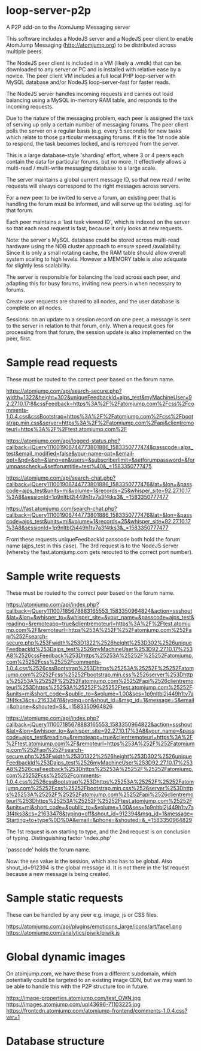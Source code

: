# loop-server-p2p
A P2P add-on to the AtomJump Messaging server


This software includes a NodeJS server and a NodeJS peer client to enable 
AtomJump Messaging (http://atomjump.org) to be distributed across multiple
peers.

The NodeJS peer client is included in a VM (likely a .vmdk) that can be downloaded to any
server or PC and is installed with relative ease by a novice. The peer client VM includes a full local
PHP loop-server with MySQL database and/or NodeJS loop-server-fast for faster reads.

The NodeJS server handles incoming requests and carries out load balancing using a MySQL in-memory
RAM table, and responds to the incoming requests.

Due to the nature of the messaging problem, each peer is assigned the task of serving up only a 
certain number of messaging forums. The peer client polls the server on a regular basis (e.g. every 5 seconds) for new
tasks which relate to those particular messaging forums. If it is the 1st node able to respond, the task becomes
locked, and is removed from the server.

This is a large database-style 'sharding' effort, where 3 or 4 peers each contain the data for particular forums,
but no more. It effectively allows a multi-read / multi-write messaging database to a large scale.

The server maintains a global current message ID, so that new read / write requests will always correspond to the right
messages across servers.

For a new peer to be invited to serve a forum, an existing peer that is handling the forum must be informed,
and will serve up the existing .sql for that forum.

Each peer maintains a 'last task viewed ID', which is indexed on the server so that each read request is fast, because
it only looks at new requests.

Note: the server's MySQL database could be stored across multi-read hardware using the NDB cluster approach to ensure speed /availability. Since it is only a small rotating cache, the RAM table should allow overall system scaling to high levels.
However a MEMORY table is also adequate for slightly less scalability.

The server is responsible for balancing the load across each peer, and adapting this for busy forums, inviting new peers
in when necessary to forums.

Create user requests are shared to all nodes, and the user database is complete on all nodes.

Sessions: on an update to a session record on one peer, a message is sent to the server in relation to that
forum, only. When a request goes for processing from that forum, the session update is also implemented on the peer, first.


# Sample read requests

These must be routed to the correct peer based on the forum name.

https://atomjump.com/api/search-secure.php?width=1322&height=302&uniqueFeedbackId=ajps_test&myMachineUser=92.27.10.17:8&cssFeedback=https%3A%2F%2Fatomjump.com%2Fcss%2Fcomments-1.0.4.css&cssBootstrap=https%3A%2F%2Fatomjump.com%2Fcss%2Fbootstrap.min.css&server=https%3A%2F%2Fatomjump.com%2Fapi&clientremoteurl=https%3A%2F%2Ftest.atomjump.com%2F

https://atomjump.com/api/logged-status.php?callback=jQuery111001906744773801886_1583350777474&passcode=ajps_test&email_modified=false&your-name-opt=&email-opt=&pd=&ph=&lang=en&users=&subscriberlimit=&setforumpassword=&forumpasscheck=&setforumtitle=test%40&_=1583350777475


https://atomjump.com/api/search-chat.php?callback=jQuery111001906744773801886_1583350777476&lat=&lon=&passcode=ajps_test&units=mi&volume=1&records=25&whisper_site=92.27.10.17%3A8&sessionId=1p9nltbl2j449h1tv7a3f4tks3&_=1583350777477


https://fast.atomjump.com/search-chat.php?callback=jQuery111001906744773801886_1583350777476&lat=&lon=&passcode=ajps_test&units=mi&volume=1&records=25&whisper_site=92.27.10.17%3A8&sessionId=1p9nltbl2j449h1tv7a3f4tks3&_=1583350777477


From these requests
uniqueFeedbackId
passcode
both hold the forum name (ajps_test in this case).
The 3rd request is to the NodeJS server (whereby the fast.atomjump.com gets rerouted to the correct port number).


# Sample write requests

These must be routed to the correct peer based on the forum name.

https://atomjump.com/api/index.php?callback=jQuery111007185678883165553_1583350964824&action=ssshout&lat=&lon=&whisper_to=&whisper_site=&your_name=&passcode=ajps_test&reading=&remoteapp=true&clientremoteurl=https%3A%2F%2Ftest.atomjump.com%2F&remoteurl=https%253A%252F%252Fatomjump.com%252Fapi%252Fsearch-secure.php%253Fwidth%253D1322%2526height%253D302%2526uniqueFeedbackId%253Dajps_test%2526myMachineUser%253D92.27.10.17%253A8%2526cssFeedback%253Dhttps%25253A%25252F%25252Fatomjump.com%25252Fcss%25252Fcomments-1.0.4.css%2526cssBootstrap%253Dhttps%25253A%25252F%25252Fatomjump.com%25252Fcss%25252Fbootstrap.min.css%2526server%253Dhttps%25253A%25252F%25252Fatomjump.com%25252Fapi%2526clientremoteurl%253Dhttps%25253A%25252F%25252Ftest.atomjump.com%25252F&units=mi&short_code=&public_to=&volume=1.00&ses=1p9nltbl2j449h1tv7a3f4tks3&cs=21633478&typing=on&shout_id=&msg_id=1&message=S&email=&phone=&shouted=S&_=1583350964826



https://atomjump.com/api/index.php?callback=jQuery111007185678883165553_1583350964822&action=ssshout&lat=&lon=&whisper_to=&whisper_site=92.27.10.17%3A8&your_name=&passcode=ajps_test&reading=&remoteapp=true&clientremoteurl=https%3A%2F%2Ftest.atomjump.com%2F&remoteurl=https%253A%252F%252Fatomjump.com%252Fapi%252Fsearch-secure.php%253Fwidth%253D1322%2526height%253D302%2526uniqueFeedbackId%253Dajps_test%2526myMachineUser%253D92.27.10.17%253A8%2526cssFeedback%253Dhttps%25253A%25252F%25252Fatomjump.com%25252Fcss%25252Fcomments-1.0.4.css%2526cssBootstrap%253Dhttps%25253A%25252F%25252Fatomjump.com%25252Fcss%25252Fbootstrap.min.css%2526server%253Dhttps%25253A%25252F%25252Fatomjump.com%25252Fapi%2526clientremoteurl%253Dhttps%25253A%25252F%25252Ftest.atomjump.com%25252F&units=mi&short_code=&public_to=&volume=1.00&ses=1p9nltbl2j449h1tv7a3f4tks3&cs=21633478&typing=off&shout_id=912394&msg_id=1&message=Starting+to+type%0D%0A&email=&phone=&shouted=&_=1583350964829


The 1st request is on starting to type, and the 2nd request is on conclusion of typing.
Distinguishing factor 'index.php'

'passcode' holds the forum name.

Now: the ses value is the session, which also has to be global.
Also shout_id=912394
is the global message id. It is not there in the 1st request because a new message is being created.


# Sample static requests

These can be handled by any peer e.g. image, js or CSS files.

https://atomjump.com/api/plugins/emoticons_large/icons/art/face1.png
https://atomjump.com/analytics/piwik/piwik.js


# Global dynamic images

On atomjump.com, we have these from a different subdomain, which potentially could be targeted to an existing
image CDN, but we may want to be able to handle this with the P2P structure too in future.

https://image-properties.atomjump.com/test_OWN.jpg
https://images.atomjump.com/upl43696-71103225.jpg
https://frontcdn.atomjump.com/atomjump-frontend/comments-1.0.4.css?ver=1



# Database structure



